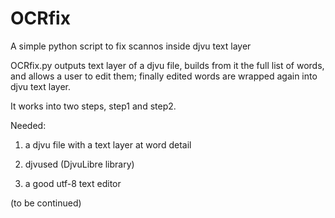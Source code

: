 # OCRfix
A simple python script to fix scannos inside djvu text layer

OCRfix.py outputs text layer of a djvu file, builds from it the full list of words, and allows a user to edit them; finally edited words are wrapped again into djvu text layer. 

It works into two steps, step1 and step2.

Needed:

1. a djvu file with a text layer at word detail

2. djvused (DjvuLibre library)

3. a good utf-8 text editor 

(to be continued)
